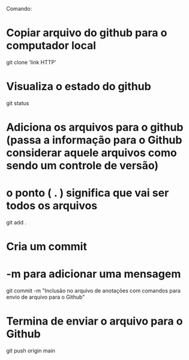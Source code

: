 Comando:
# Copiar arquivo do github para o computador local
git clone 'link HTTP'

# Visualiza o estado do github
git status 

# Adiciona os arquivos para o github (passa a informação para o Github considerar aquele arquivos como sendo um controle de versão)
# o ponto ( . ) significa que vai ser todos os arquivos
git add .

# Cria um commit
# -m para adicionar uma mensagem
git commit -m "Inclusão no  arquivo de anotações com comandos para envio de arquivo para o Github"

# Termina de enviar o arquivo para o Github
git push origin main




